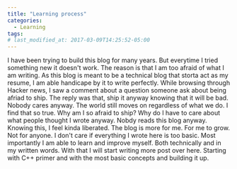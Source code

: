 ```yaml
---
title: "Learning process"
categories:
  - Learning
tags:
# last_modified_at: 2017-03-09T14:25:52-05:00
---
```

I have been trying to build this blog for many years. But everytime I tried something new it doesn't work. 
The reason is that I am too afraid of what I am writing. As this blog is meant to be a technical blog that storta act as my resume, I am able handicape by it to write perfectly. While browsing through Hacker news, I saw a comment about a question someone ask about being afriad to ship. The reply was that, ship it anyway knowing that it will be bad. Nobody cares anyway. The world still moves on regardless of what we do. I find that so true. Why am I so afraid to ship? Why do I have to care about what people thought I wrote anyway. Nobdy reads this blog anyway. Knowing this, I feel kinda liberated. The blog is more for me. For me to grow. Not for anyone. I don't care if everything I wrote here is too basic. Most importantly I am able to learn and improve myself. Both technically and in my written words. With that I will start writing more post over here. Starting with C++ primer and with the most basic concepts and building it up. 
